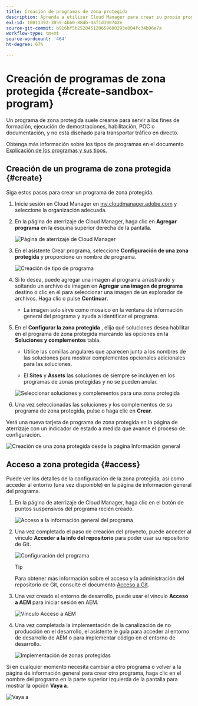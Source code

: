 ```yaml
---
title: Creación de programas de zona protegida
description: Aprenda a utilizar Cloud Manager para crear su propio programa de zona protegida para formación, demostración, POC u otros fines que no sean de producción.
exl-id: 10011392-3059-4bb0-88db-0af1d390742e
source-git-commit: b916bf5b252045120659600293e004fc34b96e7a
workflow-type: tm+mt
source-wordcount: '464'
ht-degree: 67%

---
```


# Creación de programas de zona protegida {#create-sandbox-program}

Un programa de zona protegida suele crearse para servir a los fines de formación, ejecución de demostraciones, habilitación, POC o documentación, y no está diseñado para transportar tráfico en directo.

Obtenga más información sobre los tipos de programas en el documento [Explicación de los programas y sus tipos.](program-types.md)

## Creación de un programa de zona protegida {#create}

Siga estos pasos para crear un programa de zona protegida.

1. Inicie sesión en Cloud Manager en [my.cloudmanager.adobe.com](https://my.cloudmanager.adobe.com/) y seleccione la organización adecuada.

1. En la página de aterrizaje de Cloud Manager, haga clic en **Agregar programa** en la esquina superior derecha de la pantalla.

   ![Página de aterrizaje de Cloud Manager](assets/cloud-manager-my-programs.png)

1. En el asistente Crear programa, seleccione **Configuración de una zona protegida** y proporcione un nombre de programa.

   ![Creación de tipo de programa](assets/create-sandbox.png)

1. Si lo desea, puede agregar una imagen al programa arrastrando y soltando un archivo de imagen en **Agregar una imagen de programa** destino o clic en él para seleccionar una imagen de un explorador de archivos. Haga clic o pulse **Continuar**.

   * La imagen solo sirve como mosaico en la ventana de información general del programa y ayuda a identificar el programa.

1. En el **Configurar la zona protegida** , elija qué soluciones desea habilitar en el programa de zona protegida marcando las opciones en la **Soluciones y complementos** tabla.

   * Utilice las comillas angulares que aparecen junto a los nombres de las soluciones para mostrar complementos opcionales adicionales para las soluciones.

   * El **Sites** y **Assets** las soluciones de siempre se incluyen en los programas de zonas protegidas y no se pueden anular.

   ![Seleccionar soluciones y complementos para una zona protegida](assets/sandbox-solutions-add-ons.png)

1. Una vez seleccionadas las soluciones y los complementos de su programa de zona protegida, pulse o haga clic en **Crear**.

Verá una nueva tarjeta de programa de zona protegida en la página de aterrizaje con un indicador de estado a medida que avance el proceso de configuración.

![Creación de una zona protegida desde la página Información general](assets/sandbox-setup.png)

## Acceso a zona protegida {#access}

Puede ver los detalles de la configuración de la zona protegida, así como acceder al entorno (una vez disponible) en la página de información general del programa.

1. En la página de aterrizaje de Cloud Manager, haga clic en el botón de puntos suspensivos del programa recién creado.

   ![Acceso a la información general del programa](assets/program-overview-sandbox.png)

1. Una vez completado el paso de creación del proyecto, puede acceder al vínculo **Acceder a la info del repositorio** para poder usar su repositorio de Git.

   ![Configuración del programa](assets/create-program4.png)

   >[!TIP]
   >
   >Para obtener más información sobre el acceso y la administración del repositorio de Git, consulte el documento [Acceso a Git](/help/implementing/cloud-manager/managing-code/accessing-repos.md).

1. Una vez creado el entorno de desarrollo, puede usar el vínculo **Acceso a AEM** para iniciar sesión en AEM.

   ![Vínculo Acceso a AEM](assets/create-program-5.png)

1. Una vez completada la implementación de la canalización de no producción en el desarrollo, el asistente le guía para acceder al entorno de desarrollo de AEM o para implementar código en el entorno de desarrollo.

   ![Implementación de zonas protegidas](assets/create-program-setup-deploy.png)

Si en cualquier momento necesita cambiar a otro programa o volver a la página de información general para crear otro programa, haga clic en el nombre del programa en la parte superior izquierda de la pantalla para mostrar la opción **Vaya a**.

![Vaya a](assets/create-program-a1.png)
